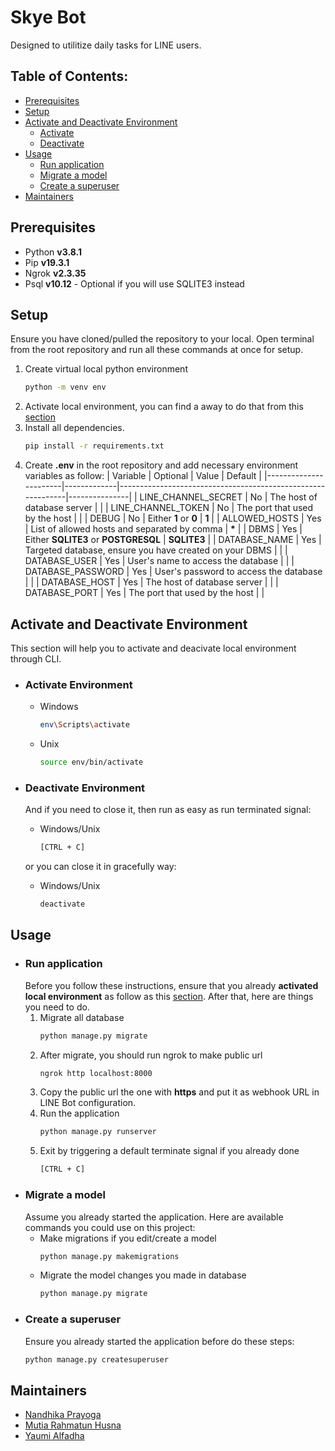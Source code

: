 # Skye Bot
Designed to utilitize daily tasks for LINE users.

## Table of Contents:
- [Prerequisites](#prerequisites)
- [Setup](#setup)
- [Activate and Deactivate Environment](#activate-and-deactivate-environment)
    - [Activate](#activate-environment)
    - [Deactivate](#deactivate-environment)
- [Usage](#usage)
    - [Run application](#run-application)
    - [Migrate a model](#migrate-a-model)
    - [Create a superuser](#create-a-superuser)
- [Maintainers](#maintainers)

## Prerequisites
* Python **v3.8.1**
* Pip **v19.3.1**
* Ngrok **v2.3.35**
* Psql **v10.12** - Optional if you will use SQLITE3 instead

## Setup
Ensure you have cloned/pulled the repository to your local. Open terminal from the root repository and run all these commands at once for setup.

1. Create virtual local python environment
    ```sh
    python -m venv env
    ```
2. Activate local environment, you can find a away to do that from this [section](#activate-environment)
2. Install all dependencies.
    ```sh
    pip install -r requirements.txt
    ```
3. Create **.env** in the root repository and add necessary environment variables as follow:
    | Variable              | Optional    | Value                                                       | Default       |
    |-----------------------|-------------|-------------------------------------------------------------|---------------|
    | LINE_CHANNEL_SECRET   | No          | The host of database server                                 |               |
    | LINE_CHANNEL_TOKEN    | No          | The port that used by the host                              |               |
    | DEBUG                 | No          | Either **1** or **0**                                       | **1**         |
    | ALLOWED_HOSTS         | Yes         | List of allowed hosts and separated by comma                | **\***        |
    | DBMS                  | Yes         | Either **SQLITE3** or **POSTGRESQL**                        | **SQLITE3**   |
    | DATABASE_NAME         | Yes         | Targeted database, ensure you have created on your DBMS     |               |
    | DATABASE_USER         | Yes         | User's name to access the database                          |               |
    | DATABASE_PASSWORD     | Yes         | User's password to access the database                      |               |
    | DATABASE_HOST         | Yes         | The host of database server                                 |               |
    | DATABASE_PORT         | Yes         | The port that used by the host                              |               |


## Activate and Deactivate Environment
This section will help you to activate and deacivate local environment through CLI.
* ### Activate Environment
    - Windows
        ```bash
        env\Scripts\activate
        ```
    - Unix
        ```bash
        source env/bin/activate
        ```

* ### Deactivate Environment
    And if you need to close it, then run as easy as run terminated signal:
    - Windows/Unix
        ```bash
        [CTRL + C]
        ```

    or you can close it in gracefully way:
    - Windows/Unix
        ```bash
        deactivate
        ```

## Usage
* ### Run application
    Before you follow these instructions, ensure that you already **activated local environment** as follow as this [section](#activate-environment). After that, here are things you need to do.
    1. Migrate all database
        ```sh
        python manage.py migrate
        ```
    2. After migrate, you should run ngrok to make public url 
        ```sh
        ngrok http localhost:8000
        ```
    3. Copy the public url the one with **https** and put it as webhook URL in LINE Bot configuration.
    4. Run the application
        ```sh
        python manage.py runserver
        ```
    5. Exit by triggering a default terminate signal if you already done
        ```sh
        [CTRL + C]
        ```
* ### Migrate a model
    Assume you already started the application. Here are available commands you could use on this project:
    - Make migrations if you edit/create a model
        ```sh
        python manage.py makemigrations
        ```
    - Migrate the model changes you made in database
        ```sh
        python manage.py migrate
        ```
* ### Create a superuser
    Ensure you already started the application before do these steps:
    ```sh
    python manage.py createsuperuser
    ```

## Maintainers
- [Nandhika Prayoga](https://nandhika.netlify.app/)
- [Mutia Rahmatun Husna](https://github.com/mutiarahmatun)
- [Yaumi Alfadha](https://github.com/yaumialfadha)